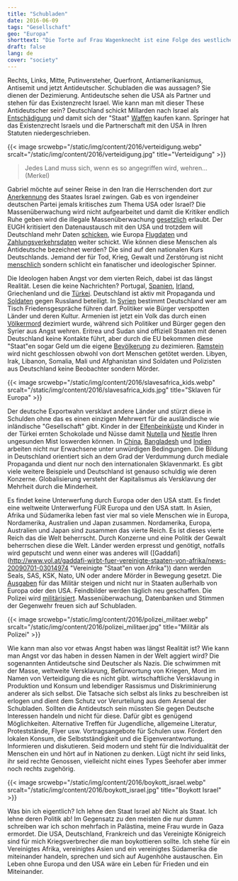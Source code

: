 ```yaml
---
title: "Schubladen"
date: 2016-06-09
tags: "Gesellschaft"
geo: "Europa"
shorttext: "Die Torte auf Frau Wagenknecht ist eine Folge des westlichen einsortieren von Menschen in Schubladen."
draft: false
lang: de
cover: "society"
---
```


Rechts, Links, Mitte, Putinversteher, Querfront, Antiamerikanismus, Antisemit und jetzt Antideutscher. Schubladen die was aussagen? Sie dienen der Dezimierung. Antideutsche sehen die USA als Partner und stehen für das Existenzrecht Israel. Wie kann man mit dieser These Antideutscher sein? Deutschland schickt Millarden nach Israel als [Entschädigung](http://www.bpb.de/apuz/162883/wiedergutmachung-in-deutschland-19451990-ein-ueberblick?p=all "Wiedergutmachung in Deutschland 1945–1990. Ein Überblick") und damit sich der "Staat" [Waffen](http://www.waffenexporte.org/wp-content/uploads/2015/02/Waffen-Ex_Israel2.pdf "Waffenexporte nach Israel als PDF") kaufen kann. Springer hat das Existenzrecht Israels und die Partnerschaft mit den USA in Ihren Statuten niedergeschrieben.

{{< image srcwebp="/static/img/content/2016/verteidigung.webp" srcalt="/static/img/content/2016/verteidigung.jpg" title="Verteidigung" >}}

> Jedes Land muss sich, wenn es so angegriffen wird, wehren... (Merkel)

Gabriel möchte auf seiner Reise in den Iran die Herrschenden dort zur [Anerkennung](http://www.dw.com/de/der-iran-weist-forderung-nach-anerkennung-israels-zur%C3%BCck/a-18595424 "Der Iran weist Forderung nach Anerkennung Israels zurück") des Staates Israel zwingen. Gab es von irgendeiner deutschen Partei jemals kritisches zum Thema USA oder Israel? Die Massenüberwachung wird nicht aufgearbeitet und damit die Kritiker endlich Ruhe geben wird die illegale Massenüberwachung [gesetzlich](http://www.heise.de/newsticker/meldung/BND-Reform-Koalition-will-das-Internet-im-NSA-Stil-ueberwachen-3228466.html "BND-Reform: Koalition will das Internet im NSA-Stil überwachen") erlaubt. Der EUGH kritisiert den Datenaustausch mit den USA und trotzdem will Deutschland mehr Daten [schicken](http://www.dw.com/de/deutschland-und-usa-wollen-mehr-datenaustausch-zur-terrorabwehr/a-19264496 "Deutschland und USA wollen mehr Datenaustausch zur Terrorabwehr"), wie Europa [Flugdaten](https://papersplease.org/wp/wp-content/uploads/2011/11/eu-us-pnr-2011-de.pdf) und [Zahlungsverkehrsdaten](http://www.statewatch.org/news/2010/jun/eu-usa-draft-swift-agreement-com.pdf) weiter schickt. Wie können diese Menschen als Antideutsche bezeichnet werden? Die sind auf den nationalen Kurs Deutschlands. Jemand der für Tod, Krieg, Gewalt und Zerstörung ist nicht [menschlich](http://www.nachdenkseiten.de/upload/bilder/160602_torten-fuer-menschenfeinde.jpg "Antifa zum Tortenterror") sondern schlicht ein fanatischer und ideologischer Spinner.

Die Ideologen haben Angst vor dem vierten Reich, dabei ist das längst Realität. Lesen die keine Nachrichten? Portugal, [Spanien](https://www.bayernkurier.de/wirtschaft/2258-spanien-will-ezb-noch-mehr-amerikanisieren "Spanien will EZB noch mehr amerikanisieren"), [Irland](http://derstandard.at/2000007861429/Wie-die-EZB-Irland-in-die-Knie-Zwang "Wie die EZB Irland in die Knie zwang"), Griechenland und die [Türkei](http://www.dw.com/de/kommentar-europas-schmutziger-und-gef%C3%A4hrlicher-pakt-mit-der-t%C3%BCrkei/a-19128340). Deutschland ist aktiv mit Propaganda und [Soldaten](https://www.neues-deutschland.de/artikel/1014542.nato-schlaengelt-sich-durch-polen.html) gegen Russland beteiligt. In [Syrien](http://www.wissenschaft-und-frieden.de/seite.php?dossierID=084 "Bashar al-Assad Ein Feind wird gemacht") bestimmt Deutschland wer am Tisch Friedensgespräche führen darf. Politiker wie Bürger verspotten Länder und deren Kultur. Armenien ist jetzt ein Volk das durch einen [Völkermord](http://dip21.bundestag.de/dip21/btd/18/086/1808613.pdf "PDF Bundestag") dezimiert wurde, während sich Politiker und Bürger gegen den Syrier aus Angst wehren. Eritrea und Sudan sind offiziell Staaten mit denen Deutschland keine Kontakte führt, aber durch die EU bekommen diese "Staat"en sogar Geld um die eigene [Bevölkerung](https://zebralogs.wordpress.com/2016/05/26/wie-europa-mit-brutalen-regimen-kooperiert-um-fluechtlinge-abzuhalten/ "Wie Europa mit brutalen Regimen kooperiert, um Flüchtlinge abzuhalten") zu dezimieren. [Ramstein](http://www.ramstein-kampagne.eu/ "Stopp Ramstein") wird nicht geschlossen obwohl von dort Menschen getötet werden. Libyen, Irak, Libanon, Somalia, Mali und Afghanistan sind Soldaten und Polizisten aus Deutschland keine Beobachter sondern Mörder.

{{< image srcwebp="/static/img/content/2016/slavesafrica_kids.webp" srcalt="/static/img/content/2016/slavesafrica_kids.jpg" title="Sklaven für Europa" >}}

Der deutsche Exportwahn versklavt andere Länder und stürzt diese in Schulden ohne das es einen einzigen Mehrwert für die ausländische wie inländische "Gesellschaft" gibt. Kinder in der [Elfenbeinküste](http://www.spiegel.de/wirtschaft/service/schokolade-kinderarbeit-auf-kakaoplantagen-nimmt-zu-a-1046525.html "Rohstoff für Schokolade: Millionen Kinder müssen auf Kakaoplantagen schuften") und Kinder in der Türkei ernten Schokolade und Nüsse damit [Nutella](https://www.aktiv-gegen-kinderarbeit.de/firma/ferrero/) und [Nestle](https://www.aktiv-gegen-kinderarbeit.de/firma/nestle/) Ihren ungesunden Mist loswerden können. In [China](http://www.aktiv-gegen-kinderarbeit.de/welt/asien/china/), [Bangladesh](http://www.aktiv-gegen-kinderarbeit.de/2015/10/die-textilindustrie-in-bangladesh/) und [Indien](http://www.aktiv-gegen-kinderarbeit.de/welt/asien/indien/) arbeiten nicht nur Erwachsene unter unwürdigen Bedingungen. Die Bildung in Deutschland orientiert sich an dem Grad der Verdummung durch mediale Propaganda und dient nur noch den internationalen Sklavenmarkt. Es gibt viele weitere Beispiele und Deutschland ist genauso schuldig wie deren Konzerne. Globalisierung versteht der Kapitalismus als Versklavung der Mehrheit durch die Minderheit.

Es findet keine Unterwerfung durch Europa oder den USA statt. Es findet eine weltweite Unterwerfung FÜR Europa und den USA statt. In Asien, Afrika und Südamerika leben fast vier mal so viele Menschen wie in Europa, Nordamerika, Australien und Japan zusammen. Nordamerika, Europa, Australien und Japan sind zusammen das vierte Reich. Es ist dieses vierte Reich das die Welt beherrscht. Durch Konzerne und eine Politik der Gewalt beherrschen diese die Welt. Länder werden erpresst und genötigt, notfalls wird geputscht und wenn einer was anderes will ([Gaddafi](http://www.vol.at/gaddafi-wirbt-fuer-vereinigte-staaten-von-afrika/news-20090701-03014974 "Vereinigte "Staat"en von Afrika")) dann werden Seals, SAS, KSK, Nato, UN oder andere Mörder in Bewegung gesetzt. Die [Ausgaben](http://de.statista.com/statistik/daten/studie/157935/umfrage/laender-mit-den-hoechsten-militaerausgaben/ "Ranking der 15 Länder mit den weltweit höchsten Militärausgaben im Jahr 2015 (in Milliarden US-Dollar)") für das Militär steigen und nicht nur in Staaten außerhalb von Europa oder den USA. Feindbilder werden täglich neu geschaffen. Die Polizei wird [militärisiert](http://www.surveillance-studies.org/2016/01/crisis-and-control/ "Militarisierung der Polizei weltweit – MILITARIZING POLICE"). Massenüberwachung, Datenbanken und Stimmen der Gegenwehr freuen sich auf Schubladen.

{{< image srcwebp="/static/img/content/2016/polizei_militaer.webp" srcalt="/static/img/content/2016/polizei_militaer.jpg" title="Militär als Polizei" >}}

Wie kann man also vor etwas Angst haben was längst Realität ist? Wie kann man Angst vor das haben in dessen Namen in der Welt aggiert wird? Die sogenannten Antideutsche sind Deutscher als Nazis. Die schwimmen mit der Masse, weltweite Versklavung, Befürwortung von Kriegen, Mord im Namen von Verteidigung die es nicht gibt. wirtschaftliche Versklavung in Produktion und Konsum und lebendiger Rassismus und Diskriminierung anderer als sich selbst. Die Tatsache sich selbst als links zu beschreiben ist erlogen und dient dem Schutz vor Verurteilung aus dem Arsenal der Schubladen. Sollten die Antideutsch sein müssten Sie gegen Deutsche Interessen handeln und nicht für diese. Dafür gibt es genügend Möglichkeiten. Alternative Treffen für Jugendliche, allgemeine Literatur, Proteststände, Flyer usw. Vortragsangebote für Schulen usw. Fördert den lokalen Konsum, die Selbstständigkeit und die Eigenverantwortung. Informieren und diskutieren. Seid modern und steht für die Individualität der Menschen ein und hört auf in Nationen zu denken. Lügt nicht ihr seid links, ihr seid rechte Genossen, vielleicht nicht eines Types Seehofer aber immer noch rechts zugehörig.

{{< image srcwebp="/static/img/content/2016/boykott_israel.webp" srcalt="/static/img/content/2016/boykott_israel.jpg" title="Boykott Israel" >}}

Was bin ich eigentlich? Ich lehne den Staat Israel ab! Nicht als Staat. Ich lehne deren Politik ab! Im Gegensatz zu den meisten die nur dumm schreiben war ich schon mehrfach in Palästina, meine Frau wurde in Gaza ermordet. Die USA, Deutschland, Frankreich und das Vereinigte Königreich sind für mich Kriegsverbrecher die man boykottieren sollte. Ich stehe für ein Vereinigtes Afrika, vereinigtes Asien und ein vereinigtes Südamerika die miteinander handeln, sprechen und sich auf Augenhöhe austauschen.  Ein Leben ohne Europa und den USA wäre ein Leben für Frieden und ein Miteinander.

